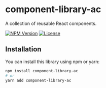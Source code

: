 # component-library-ac

A collection of reusable React components.

[![NPM Version](https://img.shields.io/npm/v/component-library-ac.svg)](https://www.npmjs.com/package/component-library-ac)
[![License](https://img.shields.io/github/license/alphacrash/component-library-ac.svg)](LICENSE)

## Installation

You can install this library using npm or yarn:

```bash
npm install component-library-ac
# or
yarn add component-library-ac
